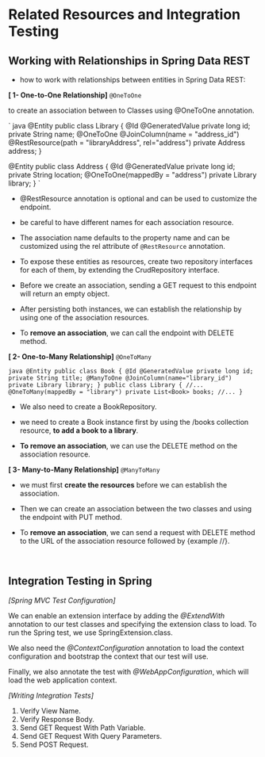 # Related Resources and Integration Testing

## Working with Relationships in Spring Data REST

* how to work with relationships between entities in Spring Data REST:

**[ 1- One-to-One Relationship]** `@OneToOne`

to create an association between to Classes using @OneToOne annotation.

` java
 @Entity
 public class Library {
    @Id
    @GeneratedValue
    private long id;
    private String name;
    @OneToOne
    @JoinColumn(name = "address_id")
    @RestResource(path = "libraryAddress", rel="address")
    private Address address;
 }

 @Entity
 public class Address {
    @Id
    @GeneratedValue
    private long id;
    private String location;
    @OneToOne(mappedBy = "address")
    private Library library;
 }
`

- @RestResource annotation is optional and can be used to customize the endpoint.

- be careful to have different names for each association resource.

- The association name defaults to the property name and can be customized using the rel attribute of `@RestResource` annotation.

- To expose these entities as resources, create two repository interfaces for each of them, by extending the CrudRepository interface.

- Before we create an association, sending a GET request to this endpoint will return an empty object.

- After persisting both instances, we can establish the relationship by using one of the association resources.

- To **remove an association**, we can call the endpoint with DELETE method.

**[ 2- One-to-Many Relationship]** `@OneToMany`

` java
  @Entity
 public class Book {
    @Id
    @GeneratedValue
    private long id;
    private String title;
    @ManyToOne
    @JoinColumn(name="library_id")
    private Library library;
 }
 public class Library {
    //...
    @OneToMany(mappedBy = "library")
    private List<Book> books;
    //...
}
`

- We also need to create a BookRepository.

- we need to create a Book instance first by using the /books collection resource, **to add a book to a library**.

- **To remove an association**, we can use the DELETE method on the association resource.

**[ 3- Many-to-Many Relationship]** `@ManyToMany`

- we must first **create the resources** before we can establish the association.

- Then we can create an association between the two classes and using the endpoint with PUT method.

- To **remove an association**, we can send a request with DELETE method to the URL of the association resource followed by {example //}.

<br>

## Integration Testing in Spring

*[Spring MVC Test Configuration]*

We can enable an extension interface by adding the *@ExtendWith* annotation to our test classes and specifying the extension class to load. To run the Spring test, we use SpringExtension.class.

We also need the *@ContextConfiguration* annotation to load the context configuration and bootstrap the context that our test will use.

Finally, we also annotate the test with *@WebAppConfiguration*, which will load the web application context.

*[Writing Integration Tests]*
1. Verify View Name.
2. Verify Response Body.
3. Send GET Request With Path Variable.
4. Send GET Request With Query Parameters.
5. Send POST Request.